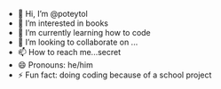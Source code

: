 - 👋 Hi, I’m @poteytol
- 👀 I’m interested in books
- 🌱 I’m currently learning how to code
- 💞️ I’m looking to collaborate on ...
- 📫 How to reach me...secret
- 😄 Pronouns: he/him
- ⚡ Fun fact: doing coding because of a school project


<!---
poteytol/poteytol is a ✨ special ✨ repository because its `README.md` (this file) appears on your GitHub profile.
You can click the Preview link to take a look at your changes.
--->
